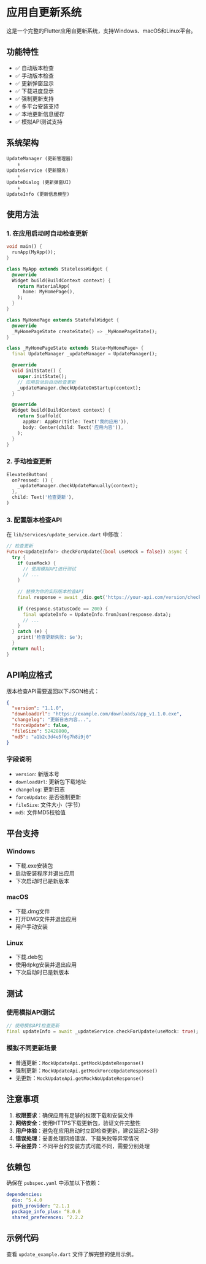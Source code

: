 # 应用自更新系统

这是一个完整的Flutter应用自更新系统，支持Windows、macOS和Linux平台。

## 功能特性

- ✅ 自动版本检查
- ✅ 手动版本检查
- ✅ 更新弹窗显示
- ✅ 下载进度显示
- ✅ 强制更新支持
- ✅ 多平台安装支持
- ✅ 本地更新信息缓存
- ✅ 模拟API测试支持

## 系统架构

```
UpdateManager (更新管理器)
    ↓
UpdateService (更新服务)
    ↓
UpdateDialog (更新弹窗UI)
    ↓
UpdateInfo (更新信息模型)
```

## 使用方法

### 1. 在应用启动时自动检查更新

```dart
void main() {
  runApp(MyApp());
}

class MyApp extends StatelessWidget {
  @override
  Widget build(BuildContext context) {
    return MaterialApp(
      home: MyHomePage(),
    );
  }
}

class MyHomePage extends StatefulWidget {
  @override
  _MyHomePageState createState() => _MyHomePageState();
}

class _MyHomePageState extends State<MyHomePage> {
  final UpdateManager _updateManager = UpdateManager();

  @override
  void initState() {
    super.initState();
    // 应用启动后自动检查更新
    _updateManager.checkUpdateOnStartup(context);
  }

  @override
  Widget build(BuildContext context) {
    return Scaffold(
      appBar: AppBar(title: Text('我的应用')),
      body: Center(child: Text('应用内容')),
    );
  }
}
```

### 2. 手动检查更新

```dart
ElevatedButton(
  onPressed: () {
    _updateManager.checkUpdateManually(context);
  },
  child: Text('检查更新'),
)
```

### 3. 配置版本检查API

在 `lib/services/update_service.dart` 中修改：

```dart
// 检查更新
Future<UpdateInfo?> checkForUpdate({bool useMock = false}) async {
  try {
    if (useMock) {
      // 使用模拟API进行测试
      // ...
    }
    
    // 替换为你的实际版本检查API
    final response = await _dio.get('https://your-api.com/version/check');
    
    if (response.statusCode == 200) {
      final updateInfo = UpdateInfo.fromJson(response.data);
      // ...
    }
  } catch (e) {
    print('检查更新失败: $e');
  }
  return null;
}
```

## API响应格式

版本检查API需要返回以下JSON格式：

```json
{
  "version": "1.1.0",
  "downloadUrl": "https://example.com/downloads/app_v1.1.0.exe",
  "changelog": "更新日志内容...",
  "forceUpdate": false,
  "fileSize": 52428800,
  "md5": "a1b2c3d4e5f6g7h8i9j0"
}
```

### 字段说明

- `version`: 新版本号
- `downloadUrl`: 更新包下载地址
- `changelog`: 更新日志
- `forceUpdate`: 是否强制更新
- `fileSize`: 文件大小（字节）
- `md5`: 文件MD5校验值

## 平台支持

### Windows
- 下载.exe安装包
- 启动安装程序并退出应用
- 下次启动时已是新版本

### macOS
- 下载.dmg文件
- 打开DMG文件并退出应用
- 用户手动安装

### Linux
- 下载.deb包
- 使用dpkg安装并退出应用
- 下次启动时已是新版本

## 测试

### 使用模拟API测试

```dart
// 使用模拟API检查更新
final updateInfo = await _updateService.checkForUpdate(useMock: true);
```

### 模拟不同更新场景

- 普通更新：`MockUpdateApi.getMockUpdateResponse()`
- 强制更新：`MockUpdateApi.getMockForceUpdateResponse()`
- 无更新：`MockUpdateApi.getMockNoUpdateResponse()`

## 注意事项

1. **权限要求**：确保应用有足够的权限下载和安装文件
2. **网络安全**：使用HTTPS下载更新包，验证文件完整性
3. **用户体验**：避免在应用启动时立即检查更新，建议延迟2-3秒
4. **错误处理**：妥善处理网络错误、下载失败等异常情况
5. **平台差异**：不同平台的安装方式可能不同，需要分别处理

## 依赖包

确保在 `pubspec.yaml` 中添加以下依赖：

```yaml
dependencies:
  dio: ^5.4.0
  path_provider: ^2.1.1
  package_info_plus: ^8.0.0
  shared_preferences: ^2.2.2
```

## 示例代码

查看 `update_example.dart` 文件了解完整的使用示例。 